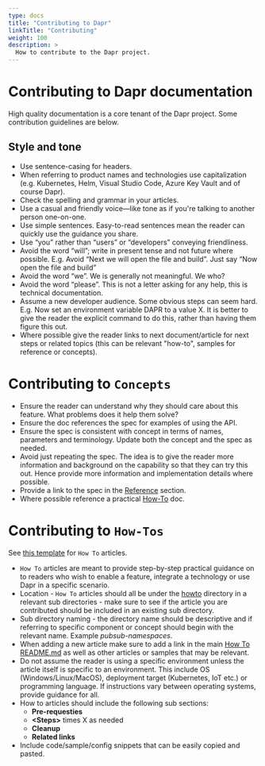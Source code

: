 ```yaml
---
type: docs
title: "Contributing to Dapr"
linkTitle: "Contributing"
weight: 100
description: >
  How to contribute to the Dapr project.
---
```


# Contributing to Dapr documentation

High quality documentation is a core tenant of the Dapr project. Some contribution guidelines are below.

## Style and tone

- Use sentence-casing for headers.
- When referring to product names and technologies use capitalization (e.g. Kubernetes, Helm, Visual Studio Code, Azure Key Vault and of course Dapr).
- Check the spelling and grammar in your articles.
- Use a casual and friendly voice—like tone as if you're talking to another person one-on-one.
- Use simple sentences. Easy-to-read sentences mean the reader can quickly use the guidance you share.
- Use “you” rather than “users” or “developers” conveying friendliness.
- Avoid the word “will”; write in present tense and not future where possible. E.g. Avoid “Next we will open the file and build”. Just say “Now open the file and build”
- Avoid the word “we”. We is generally not meaningful. We who?
- Avoid the word “please”. This is not a letter asking for any help, this is technical documentation.
- Assume a new developer audience. Some obvious steps can seem hard. E.g. Now set an environment variable DAPR to a value X. It is better to give the reader the explicit command to do this, rather than having them figure this out.
- Where possible give the reader links to next document/article for next steps or related topics (this can be relevant "how-to", samples for reference or concepts).

# Contributing to `Concepts`

- Ensure the reader can understand why they should care about this feature. What problems does it help them solve?
- Ensure the doc references the spec for examples of using the API.
- Ensure the spec is consistent with concept in terms of names, parameters and terminology. Update both the concept and the spec as needed.
- Avoid just repeating the spec. The idea is to give the reader more information and background on the capability so that they can try this out. Hence provide more information and implementation details where possible.
- Provide a link to the spec in the [Reference](/reference) section.
- Where possible reference a practical [How-To](/howto) doc.

# Contributing to `How-Tos`

See [this template](./howto-template.md) for `How To` articles.

- `How To` articles are meant to provide step-by-step practical guidance on to readers who wish to enable a feature, integrate a technology or use Dapr in a specific scenario.
- Location - `How To` articles should all be under the [howto](../howto) directory in a relevant sub directories - make sure to see if the article you are contributed should be included in an existing sub directory.
- Sub directory naming - the directory name should be descriptive and if referring to specific component or concept should begin with the relevant name. Example *pubsub-namespaces*.
- When adding a new article make sure to add a link in the main [How To README.md](../howto/README.md) as well as other articles or samples that may be relevant.
- Do not assume the reader is using a specific environment unless the article itself is specific to an environment. This include OS (Windows/Linux/MacOS), deployment target (Kubernetes, IoT etc.) or programming language. If instructions vary between operating systems, provide guidance for all.
- How to articles should include the following sub sections:
    - **Pre-requesties**
    - **\<Steps\>** times X as needed
    - **Cleanup**
    - **Related links**
- Include code/sample/config snippets that can be easily copied and pasted.
